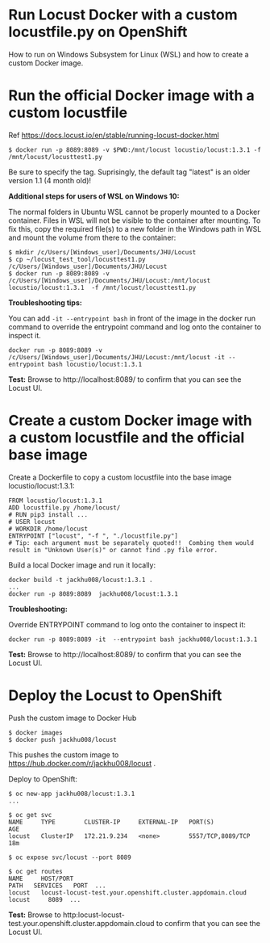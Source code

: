 # Run Locust Docker with a custom locustfile.py on OpenShift
How to run on Windows Subsystem for Linux (WSL) and how to create a custom Docker image.

# Run the official Docker image with a custom locustfile

Ref https://docs.locust.io/en/stable/running-locust-docker.html

```
$ docker run -p 8089:8089 -v $PWD:/mnt/locust locustio/locust:1.3.1 -f /mnt/locust/locusttest1.py
```

Be sure to specify the tag.  Suprisingly, the default tag "latest" is an older version 1.1 (4 month old)!

**Additional steps for users of WSL on Windows 10:**

The normal folders in Ubuntu WSL cannot be properly mounted to a Docker container. Files in WSL will not be visible to the container after mounting.
To fix this, copy the required file(s) to a new folder in the Windows path in WSL and mount the volume from there to the container:

```
$ mkdir /c/Users/[Windows_user]/Documents/JHU/Locust
$ cp ~/locust_test_tool/locusttest1.py  /c/Users/[Windows_user]/Documents/JHU/Locust
$ docker run -p 8089:8089 -v /c/Users/[Windows_user]/Documents/JHU/Locust:/mnt/locust locustio/locust:1.3.1  -f /mnt/locust/locusttest1.py
```

**Troubleshooting tips:**

You can add `-it --entrypoint bash` in front of the image in the docker run command to override the entrypoint command and log onto the container to inspect it.

```
docker run -p 8089:8089 -v /c/Users/[Windows_user]/Documents/JHU/Locust:/mnt/locust -it --entrypoint bash locustio/locust:1.3.1
```

**Test:**
Browse to http://localhost:8089/ to confirm that you can see the Locust UI.


# Create a custom Docker image with a custom locustfile and the official base image

Create a Dockerfile to copy a custom locustfile into the base image locustio/locust:1.3.1:

```
FROM locustio/locust:1.3.1
ADD locustfile.py /home/locust/
# RUN pip3 install ...
# USER locust
# WORKDIR /home/locust
ENTRYPOINT ["locust", "-f ", "./locustfile.py"]
# Tip: each argument must be separately quoted!!  Combing them would result in "Unknown User(s)" or cannot find .py file error.
```

Build a local Docker image and run it locally:

```
docker build -t jackhu008/locust:1.3.1 .
...
docker run -p 8089:8089  jackhu008/locust:1.3.1
```

**Troubleshooting:**

Override ENTRYPOINT command to log onto the container to inspect it:

```
docker run -p 8089:8089 -it  --entrypoint bash jackhu008/locust:1.3.1
```

**Test:**
Browse to http://localhost:8089/ to confirm that you can see the Locust UI.


# Deploy the Locust to OpenShift

Push the custom image to Docker Hub

```
$ docker images
$ docker push jackhu008/locust
```
This pushes the custom image to https://hub.docker.com/r/jackhu008/locust .

Deploy to OpenShift:

```
$ oc new-app jackhu008/locust:1.3.1
...

$ oc get svc
NAME     TYPE        CLUSTER-IP     EXTERNAL-IP   PORT(S)             AGE
locust   ClusterIP   172.21.9.234   <none>        5557/TCP,8089/TCP   18m

$ oc expose svc/locust --port 8089

$ oc get routes
NAME     HOST/PORT                                                   PATH   SERVICES   PORT  ...
locust   locust-locust-test.your.openshift.cluster.appdomain.cloud          locust     8089  ...
```
**Test:**
Browse to http:locust-locust-test.your.openshift.cluster.appdomain.cloud to confirm that you can see the Locust UI.
